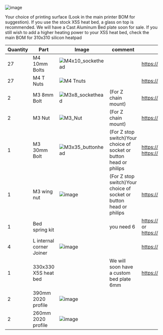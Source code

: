 ![image](https://user-images.githubusercontent.com/37383368/148632035-ab757e8f-3677-4cdb-8f2a-a222ae852f85.png)

Your choice of printing surface (Look in the main printer BOM for suggestion). If you use the stock X5S heat bed, a glass on top is recommended. We will have a Cast Aluminum Bed plate soon for sale.
If you still wish to add a higher heating power to your X5S heat bed, check the main BOM for 310x310 silicon heatpad

| Quantity | Part                         | Image             | comment  | Links  |
| ------ | ----                           | -------              | -----  | -----	|
| 27       | M4 10mm Bolts       | ![M4x10_sockethead](https://user-images.githubusercontent.com/37383368/138751178-962b6445-6366-45f6-a9f1-7aee60063210.png) |  | https://s.click.aliexpress.com/e/_9RMap3 |
| 27       | M4 T Nuts                    | ![M4 Tnuts](https://user-images.githubusercontent.com/37383368/137783436-4e1c6bae-e78c-47b5-b697-86cc7f41cef6.PNG) | | https://s.click.aliexpress.com/e/_AsGUWF |
| 2       | M3 8mm Bolt     |![M3x8_sockethead](https://user-images.githubusercontent.com/37383368/138750887-998095d8-fdd2-4356-91ec-a684351ff769.png)  | (For Z chain mount) | https://s.click.aliexpress.com/e/_9RMap3 |
| 2       | M3 Nut     | ![M3_Nut](https://user-images.githubusercontent.com/37383368/138378072-71b793a3-e16b-4289-8b31-f0a9b3e8b4f9.png)  | (For Z chain mount)   | https://s.click.aliexpress.com/e/_AFJSUp |
| 1       | M3 30mm Bolt     | ![M3x35_buttonhead](https://user-images.githubusercontent.com/37383368/137980162-b3b4fac7-ea3f-4b70-8072-abaa859ba9ff.png) | (For Z stop switch)Your choice of socket or button head or philips | https://s.click.aliexpress.com/e/_9RWMof https://s.click.aliexpress.com/e/_9RMap3 |
| 1       | M3 wing nut     | ![image](https://user-images.githubusercontent.com/37383368/138750038-ef6b1a03-fe82-4fb7-9527-eb4e434d6a6e.png) | (For Z stop switch)Your choice of socket or button head or philips | https://s.click.aliexpress.com/e/_A4azYZ |
| 1       | Bed spring kit |                                                      | you need 6  | https://s.click.aliexpress.com/e/_AFy0un  or https://s.click.aliexpress.com/e/_9i6SRT |
| 4       | L internal corner Joiner  |  ![image](https://user-images.githubusercontent.com/37383368/138750456-f53ed7d4-5294-4023-961c-586d76900bdd.png)   |  | https://s.click.aliexpress.com/e/_A7n2zX |
| 1       | 330x330 X5S heat bed |  | We will soon have a custom bed plate 6mm | https://s.click.aliexpress.com/e/_9QWpAB |
| 2       | 390mm 2020 profile | ![image](https://user-images.githubusercontent.com/37383368/138796132-2633c5c2-7e22-4e87-a046-c664f2259d13.png) | | |
| 2       | 260mm 2020 profile | ![image](https://user-images.githubusercontent.com/37383368/138796132-2633c5c2-7e22-4e87-a046-c664f2259d13.png) | | | 

